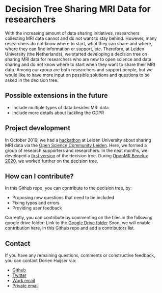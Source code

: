 # Decision Tree Sharing MRI Data for researchers

With the increasing amount of data sharing initiatives, researchers collecting MRI data cannot and do not want to stay behind. However, many researchers do not know where to start, what they can share and where, where they can find information or support, etc. Therefore, at Leiden University (the Netherlands), we started developing a decision tree on sharing MRI data for researchers who are new to open science and data sharing and do not know where to start when they want to share their MRI data. Among our group are both researchers and support people, but we would like to have more input on possible solutions and questions to be asked in the decision tree.

## Possible extensions in the future
- include multiple types of data besides MRI data
- include more details about tackling the GDPR

## Project development
In October 2019, we had a [hackathon](https://www.universiteitleiden.nl/open-science-community-leiden/news/oscl) at Leiden University about sharing MRI data via the [Open Science Community Leiden](https://www.universiteitleiden.nl/open-science-community-leiden). Here, we formed a group of research supporters and researchers. In the next months, we developed a [first version](https://drive.google.com/file/d/11jNYYZEGVEw9p2QN344TTMlb-PpKqpuM/view?usp=sharing) of the decision tree. During [OpenMR Benelux 2020](https://openmrbenelux.github.io/), we worked further on the decision tree. 

## How can I contribute?
In this Github repo, you can contribute to the decision tree, by:
- Proposing new questions that need to be included
- Fixing typos and errors
- Providing user feedback

Currently, you can contribute by commenting on the files in the following google drive folder:
Link to the [Google Drive folder](https://drive.google.com/drive/folders/1UKdYld2YSUsaC4pDUQTZPO1AX4Cvv_mt?usp=sharing)
Soon, we will enable contribution here, in this Github repo and add a contributors list.

## Contact
If you have any remaining questions, comments or constructive feedback, you can contact Dorien Huijser via:
- [Github](https://github.com/DorienHuijser)
- [Twitter](https://twitter.com/DorienHuijser)
- [Work email](d.c.huijser@fsw.leidenuniv.nl)
- [Private email](dorienhuijser@outlook.com)
